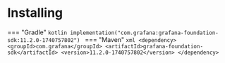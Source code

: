 # Installing

=== "Gradle"
    ```kotlin
    implementation("com.grafana:grafana-foundation-sdk:11.2.0-1740757802")
    ```
=== "Maven"
    ```xml
    <dependency>
        <groupId>com.grafana</groupId>
        <artifactId>grafana-foundation-sdk</artifactId>
        <version>11.2.0-1740757802</version>
    </dependency>
    ```
